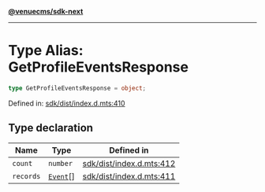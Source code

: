 [**@venuecms/sdk-next**](../Index.md)

***

# Type Alias: GetProfileEventsResponse

```ts
type GetProfileEventsResponse = object;
```

Defined in: [sdk/dist/index.d.mts:410](https://github.com/venuecms/sdk/blob/bc8b8c4174423a3d8d92fe0cce4d46883acf7584/packages/sdk/dist/index.d.mts#L410)

## Type declaration

| Name | Type | Defined in |
| ------ | ------ | ------ |
| <a id="count"></a> `count` | `number` | [sdk/dist/index.d.mts:412](https://github.com/venuecms/sdk/blob/bc8b8c4174423a3d8d92fe0cce4d46883acf7584/packages/sdk/dist/index.d.mts#L412) |
| <a id="records"></a> `records` | [`Event`](Event.md)[] | [sdk/dist/index.d.mts:411](https://github.com/venuecms/sdk/blob/bc8b8c4174423a3d8d92fe0cce4d46883acf7584/packages/sdk/dist/index.d.mts#L411) |
